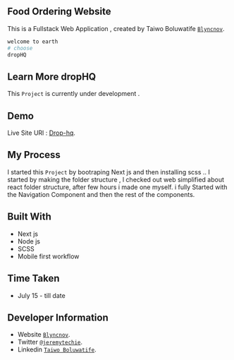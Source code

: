 ## Food Ordering Website

This is a Fullstack Web Application , created by Taiwo Boluwatife [`Blyncnov`](https://blyncnov.com/).

```bash
welcome to earth
# choose
dropHQ
```

## Learn More dropHQ

This `Project` is currently under development .


## Demo

Live Site URl : [Drop-hq](https://drop-hq.vercel.app/).

## My Process
I started this `Project` by bootraping Next js and then installing scss .. I started by making the folder structure , l checked out web simplified about react folder structure, after few hours i made one myself. i fully Started with the Navigation Component and then the rest of the components.


## Built With

* Next js
* Node js
* SCSS 
* Mobile first workflow

## Time Taken

* July 15 - till date


## Developer Information

* Website [`Blyncnov`](https://blyncnov.com/).
* Twitter [`@jeremytechie`](https://twitter.com/jeremytechie).
* Linkedin [`Taiwo Boluwatife`](https://linkedin.com/in/blyncnov).